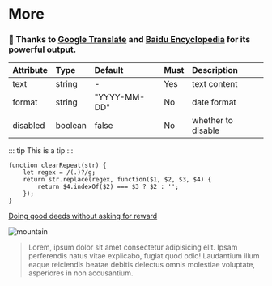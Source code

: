 # More

### :tada: Thanks to [Google Translate](https://translate.google.cn/) and [Baidu Encyclopedia](https://baike.baidu.com/) for its powerful output.

| Attribute | Type | Default | Must | Description |
|:------------- |:-------------|:-----|:-----|:-----|
| text | string | - | Yes | text content |
| format | string | "YYYY-MM-DD" | No | date format |
| disabled | boolean | false | No | whether to disable |

::: tip
This is a tip
:::

``` js{2}
function clearRepeat(str) {
	let regex = /(.)?/g;
	return str.replace(regex, function($1, $2, $3, $4) {
		return $4.indexOf($2) === $3 ? $2 : '';
	});
}
```

[Doing good deeds without asking for reward](https://github.com/xhsdnn)

![mountain](../../.vuepress/public/images/mountain.jpeg)

> Lorem, ipsum dolor sit amet consectetur adipisicing elit. Ipsam perferendis natus vitae explicabo, fugiat quod odio! Laudantium illum eaque reiciendis beatae debitis delectus omnis molestiae voluptate, asperiores in non accusantium.
